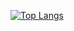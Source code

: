 [![Top Langs](https://github-readme-stats.vercel.app/api/top-langs/?username=findus&layout=compact)](https://github.com/findus/github-readme-stats)
